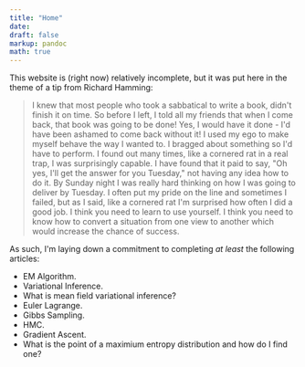 ```yaml
---
title: "Home"
date:
draft: false
markup: pandoc
math: true
---
```


This website is (right now) relatively incomplete, but it was put here in the theme of a tip from Richard Hamming:

>  I knew that most people who took a sabbatical to write a book, didn't finish it on time. So before I left, I told all my friends that when I come back, that book was going to be done! Yes, I would have it done - I'd have been ashamed to come back without it! I used my ego to make myself behave the way I wanted to. I bragged about something so I'd have to perform. I found out many times, like a cornered rat in a real trap, I was surprisingly capable. I have found that it paid to say, "Oh yes, I'll get the answer for you Tuesday," not having any idea how to do it. By Sunday night I was really hard thinking on how I was going to deliver by Tuesday. I often put my pride on the line and sometimes I failed, but as I said, like a cornered rat I'm surprised how often I did a good job. I think you need to learn to use yourself. I think you need to know how to convert a situation from one view to another which would increase the chance of success.

As such, I'm laying down a commitment to completing _at least_ the following articles:

* EM Algorithm.
* Variational Inference.
* What is mean field variational inference?
* Euler Lagrange.
* Gibbs Sampling.
* HMC.
* Gradient Ascent.
* What is the point of a maximium entropy distribution and how do I find one?
